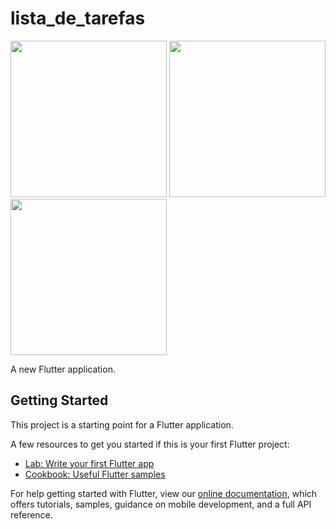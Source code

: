 # lista_de_tarefas


<img src="./flutter-todo1" width="250" >
<img src="./flutter-todo2" width="250" >
<img src="./flutter-todo3" width="250" >


A new Flutter application.

## Getting Started

This project is a starting point for a Flutter application.

A few resources to get you started if this is your first Flutter project:

- [Lab: Write your first Flutter app](https://flutter.dev/docs/get-started/codelab)
- [Cookbook: Useful Flutter samples](https://flutter.dev/docs/cookbook)

For help getting started with Flutter, view our 
[online documentation](https://flutter.dev/docs), which offers tutorials, 
samples, guidance on mobile development, and a full API reference.
